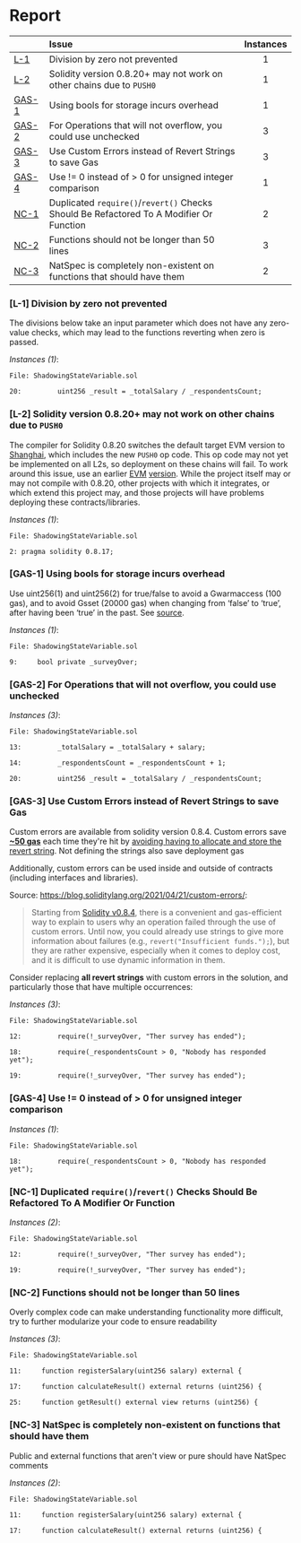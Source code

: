 # Report

| |Issue|Instances|
|-|:-|:-:|
| [L-1](#L-1) | Division by zero not prevented | 1 |
| [L-2](#L-2) | Solidity version 0.8.20+ may not work on other chains due to `PUSH0` | 1 |
| [GAS-1](#GAS-1) | Using bools for storage incurs overhead | 1 |
| [GAS-2](#GAS-2) | For Operations that will not overflow, you could use unchecked | 3 |
| [GAS-3](#GAS-3) | Use Custom Errors instead of Revert Strings to save Gas | 3 |
| [GAS-4](#GAS-4) | Use != 0 instead of > 0 for unsigned integer comparison | 1 |
| [NC-1](#NC-1) | Duplicated `require()`/`revert()` Checks Should Be Refactored To A Modifier Or Function | 2 |
| [NC-2](#NC-2) | Functions should not be longer than 50 lines | 3 |
| [NC-3](#NC-3) | NatSpec is completely non-existent on functions that should have them | 2 |



### <a name="L-1"></a>[L-1] Division by zero not prevented
The divisions below take an input parameter which does not have any zero-value checks, which may lead to the functions reverting when zero is passed.

*Instances (1)*:
```solidity
File: ShadowingStateVariable.sol

20:         uint256 _result = _totalSalary / _respondentsCount;

```

### <a name="L-2"></a>[L-2] Solidity version 0.8.20+ may not work on other chains due to `PUSH0`
The compiler for Solidity 0.8.20 switches the default target EVM version to [Shanghai](https://blog.soliditylang.org/2023/05/10/solidity-0.8.20-release-announcement/#important-note), which includes the new `PUSH0` op code. This op code may not yet be implemented on all L2s, so deployment on these chains will fail. To work around this issue, use an earlier [EVM](https://docs.soliditylang.org/en/v0.8.20/using-the-compiler.html?ref=zaryabs.com#setting-the-evm-version-to-target) [version](https://book.getfoundry.sh/reference/config/solidity-compiler#evm_version). While the project itself may or may not compile with 0.8.20, other projects with which it integrates, or which extend this project may, and those projects will have problems deploying these contracts/libraries.

*Instances (1)*:
```solidity
File: ShadowingStateVariable.sol

2: pragma solidity 0.8.17;

```

### <a name="GAS-1"></a>[GAS-1] Using bools for storage incurs overhead
Use uint256(1) and uint256(2) for true/false to avoid a Gwarmaccess (100 gas), and to avoid Gsset (20000 gas) when changing from ‘false’ to ‘true’, after having been ‘true’ in the past. See [source](https://github.com/OpenZeppelin/openzeppelin-contracts/blob/58f635312aa21f947cae5f8578638a85aa2519f5/contracts/security/ReentrancyGuard.sol#L23-L27).

*Instances (1)*:
```solidity
File: ShadowingStateVariable.sol

9:     bool private _surveyOver;

```

### <a name="GAS-2"></a>[GAS-2] For Operations that will not overflow, you could use unchecked

*Instances (3)*:
```solidity
File: ShadowingStateVariable.sol

13:         _totalSalary = _totalSalary + salary;

14:         _respondentsCount = _respondentsCount + 1;

20:         uint256 _result = _totalSalary / _respondentsCount;

```

### <a name="GAS-3"></a>[GAS-3] Use Custom Errors instead of Revert Strings to save Gas
Custom errors are available from solidity version 0.8.4. Custom errors save [**~50 gas**](https://gist.github.com/IllIllI000/ad1bd0d29a0101b25e57c293b4b0c746) each time they're hit by [avoiding having to allocate and store the revert string](https://blog.soliditylang.org/2021/04/21/custom-errors/#errors-in-depth). Not defining the strings also save deployment gas

Additionally, custom errors can be used inside and outside of contracts (including interfaces and libraries).

Source: <https://blog.soliditylang.org/2021/04/21/custom-errors/>:

> Starting from [Solidity v0.8.4](https://github.com/ethereum/solidity/releases/tag/v0.8.4), there is a convenient and gas-efficient way to explain to users why an operation failed through the use of custom errors. Until now, you could already use strings to give more information about failures (e.g., `revert("Insufficient funds.");`), but they are rather expensive, especially when it comes to deploy cost, and it is difficult to use dynamic information in them.

Consider replacing **all revert strings** with custom errors in the solution, and particularly those that have multiple occurrences:

*Instances (3)*:
```solidity
File: ShadowingStateVariable.sol

12:         require(!_surveyOver, "Ther survey has ended");

18:         require(_respondentsCount > 0, "Nobody has responded yet");

19:         require(!_surveyOver, "Ther survey has ended");

```

### <a name="GAS-4"></a>[GAS-4] Use != 0 instead of > 0 for unsigned integer comparison

*Instances (1)*:
```solidity
File: ShadowingStateVariable.sol

18:         require(_respondentsCount > 0, "Nobody has responded yet");

```

### <a name="NC-1"></a>[NC-1] Duplicated `require()`/`revert()` Checks Should Be Refactored To A Modifier Or Function

*Instances (2)*:
```solidity
File: ShadowingStateVariable.sol

12:         require(!_surveyOver, "Ther survey has ended");

19:         require(!_surveyOver, "Ther survey has ended");

```

### <a name="NC-2"></a>[NC-2] Functions should not be longer than 50 lines
Overly complex code can make understanding functionality more difficult, try to further modularize your code to ensure readability 

*Instances (3)*:
```solidity
File: ShadowingStateVariable.sol

11:     function registerSalary(uint256 salary) external {

17:     function calculateResult() external returns (uint256) {

25:     function getResult() external view returns (uint256) {

```

### <a name="NC-3"></a>[NC-3] NatSpec is completely non-existent on functions that should have them
Public and external functions that aren't view or pure should have NatSpec comments

*Instances (2)*:
```solidity
File: ShadowingStateVariable.sol

11:     function registerSalary(uint256 salary) external {

17:     function calculateResult() external returns (uint256) {

```

